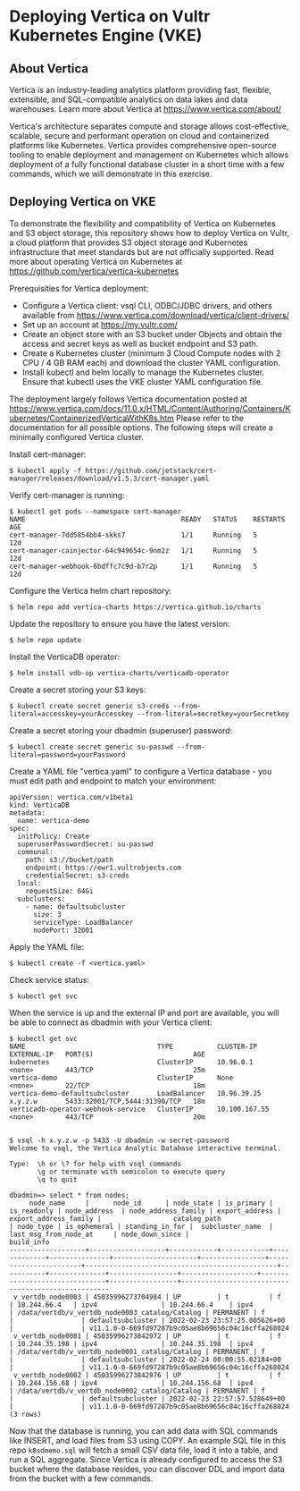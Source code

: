 # Deploying Vertica on Vultr Kubernetes Engine (VKE)

## About Vertica

Vertica is an industry-leading analytics platform providing fast, flexible, extensible, and SQL-compatible analytics on data lakes and data warehouses.  Learn more about Vertica at https://www.vertica.com/about/

Vertica's architecture separates compute and storage allows cost-effective, scalable, secure and performant operation on cloud and containerized platforms like Kubernetes.  Vertica provides comprehensive open-source tooling to enable deployment and management on Kubernetes which allows deployment of a fully functional database cluster in a short time with a few commands, which we will demonstrate in this exercise. 

## Deploying Vertica on VKE

To demonstrate the flexibility and compatibility of Vertica on Kubernetes and S3 object storage, this repository shows how to deploy Vertica on Vultr, a cloud platform that provides S3 object storage and Kubernetes infrastructure that meet standards but are not officially supported.  Read more about operating Vertica on Kubernetes at https://github.com/vertica/vertica-kubernetes

Prerequisities for Vertica deployment:

- Configure a Vertica client: vsql CLI, ODBC/JDBC drivers, and others available from https://www.vertica.com/download/vertica/client-drivers/
- Set up an account at https://my.vultr.com/
- Create an object store with an S3 bucket under Objects and obtain the access and secret keys as well as bucket endpoint and S3 path.
- Create a Kubernetes cluster (minimum 3 Cloud Compute nodes with 2 CPU / 4 GB RAM each) and download the cluster YAML configuration.
- Install kubectl and helm locally to manage the Kubernetes cluster.  Ensure that kubectl uses the VKE cluster YAML configuration file.

The deployment largely follows Vertica documentation posted at https://www.vertica.com/docs/11.0.x/HTML/Content/Authoring/Containers/Kubernetes/ContainerizedVerticaWithK8s.htm
Please refer to the documentation for all possible options.  The following steps will create a minimally configured Vertica cluster.

Install cert-manager:

`$ kubectl apply -f https://github.com/jetstack/cert-manager/releases/download/v1.5.3/cert-manager.yaml`

Verify cert-manager is running:

```
$ kubectl get pods --namespace cert-manager
NAME                                       READY   STATUS    RESTARTS   AGE
cert-manager-7dd5854bb4-skks7              1/1     Running   5          12d
cert-manager-cainjector-64c949654c-9nm2z   1/1     Running   5          12d
cert-manager-webhook-6bdffc7c9d-b7r2p      1/1     Running   5          12d
```

Configure the Vertica helm chart repository:

`$ helm repo add vertica-charts https://vertica.github.io/charts`

Update the repository to ensure you have the latest version:

`$ helm repo update`

Install the VerticaDB operator:

`$ helm install vdb-op vertica-charts/verticadb-operator`

Create a secret storing your S3 keys:

`$ kubectl create secret generic s3-creds --from-literal=accesskey=yourAccesskey --from-literal=secretkey=yourSecretkey`

Create a secret storing your dbadmin (superuser) password:

`$ kubectl create secret generic su-passwd --from-literal=password=yourPassword`

Create a YAML file "vertica.yaml" to configure a Vertica database - you must edit path and endpoint to match your environment:

```
apiVersion: vertica.com/v1beta1
kind: VerticaDB
metadata:
  name: vertica-demo
spec:
  initPolicy: Create
  superuserPasswordSecret: su-passwd
  communal:
    path: s3://bucket/path
    endpoint: https://ewr1.vultrobjects.com
    credentialSecret: s3-creds
  local:
    requestSize: 64Gi
  subclusters:
    - name: defaultsubcluster
      size: 3
      serviceType: LoadBalancer
      nodePort: 32001
```

Apply the YAML file:

`$ kubectl create -f <vertica.yaml>`

Check service status:

`$ kubectl get svc`

When the service is up and the external IP and port are available, you will be able to connect as dbadmin with your Vertica client:

```
$ kubectl get svc
NAME                                 TYPE           CLUSTER-IP      EXTERNAL-IP   PORT(S)                         AGE
kubernetes                           ClusterIP      10.96.0.1       <none>        443/TCP                         25m
vertica-demo                         ClusterIP      None            <none>        22/TCP                          18m
vertica-demo-defaultsubcluster       LoadBalancer   10.96.39.25     x.y.z.w       5433:32001/TCP,5444:31390/TCP   18m
verticadb-operator-webhook-service   ClusterIP      10.100.167.55   <none>        443/TCP                         20m


$ vsql -h x.y.z.w -p 5433 -U dbadmin -w secret-password
Welcome to vsql, the Vertica Analytic Database interactive terminal.

Type:  \h or \? for help with vsql commands
       \g or terminate with semicolon to execute query
       \q to quit

dbadmin=> select * from nodes;
     node_name     |      node_id      | node_state | is_primary | is_readonly | node_address  | node_address_family | export_address | export_address_family |                  catalog_path                  | node_type | is_ephemeral | standing_in_for |  subcluster_name  |     last_msg_from_node_at     | node_down_since |                     build_info
-------------------+-------------------+------------+------------+-------------+---------------+---------------------+----------------+-----------------------+------------------------------------------------+-----------+--------------+-----------------+-------------------+-------------------------------+-----------------+----------------------------------------------------
 v_vertdb_node0003 | 45035996273704984 | UP         | t          | f           | 10.244.66.4   | ipv4                | 10.244.66.4    | ipv4                  | /data/vertdb/v_vertdb_node0003_catalog/Catalog | PERMANENT | f            |                 | defaultsubcluster | 2022-02-23 23:57:25.005626+00 |                 | v11.1.0-0-669fd97287b9c05ae8b69656c04c16cffa268024
 v_vertdb_node0001 | 45035996273842972 | UP         | t          | f           | 10.244.35.198 | ipv4                | 10.244.35.198  | ipv4                  | /data/vertdb/v_vertdb_node0001_catalog/Catalog | PERMANENT | f            |                 | defaultsubcluster | 2022-02-24 00:00:55.02184+00  |                 | v11.1.0-0-669fd97287b9c05ae8b69656c04c16cffa268024
 v_vertdb_node0002 | 45035996273842976 | UP         | t          | f           | 10.244.156.68 | ipv4                | 10.244.156.68  | ipv4                  | /data/vertdb/v_vertdb_node0002_catalog/Catalog | PERMANENT | f            |                 | defaultsubcluster | 2022-02-23 22:57:57.528649+00 |                 | v11.1.0-0-669fd97287b9c05ae8b69656c04c16cffa268024
(3 rows)
```

Now that the database is running, you can add data with SQL commands like INSERT, and load files from S3 using COPY.  An example SQL file in this repo `k8sdmemo.sql` will fetch a small CSV data file, load it into a table, and run a SQL aggregate.  Since Vertica is already configured to access the S3 bucket where the database resides, you can discover DDL and import data from the bucket with a few commands.
